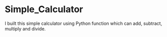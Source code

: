 # Simple_Calculator
I built this simple calculator using Python function which can add, subtract, multiply and divide.
